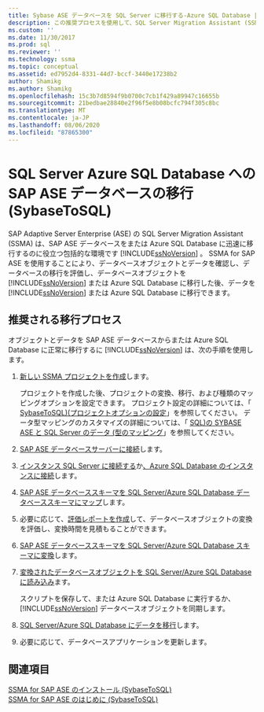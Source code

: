```yaml
---
title: Sybase ASE データベースを SQL Server に移行する-Azure SQL Database |Microsoft Docs
description: この推奨プロセスを使用して、SQL Server Migration Assistant (SSMA) を使用して SQL Server または Azure SQL Database に SAP Adaptive Server Enterprise データベースを移行します。
ms.custom: ''
ms.date: 11/30/2017
ms.prod: sql
ms.reviewer: ''
ms.technology: ssma
ms.topic: conceptual
ms.assetid: ed7952d4-8331-44d7-bccf-3440e17238b2
author: Shamikg
ms.author: Shamikg
ms.openlocfilehash: 15c3b7d8594f9b0700c7cb1f429a89947c16655b
ms.sourcegitcommit: 21bedbae28840e2f96f5e8b08bcfc794f305c8bc
ms.translationtype: MT
ms.contentlocale: ja-JP
ms.lasthandoff: 08/06/2020
ms.locfileid: "87865300"
---
```

# <a name="migrating-sap-ase-databases-to-sql-server---azure-sql-database-sybasetosql"></a>SQL Server Azure SQL Database への SAP ASE データベースの移行 (SybaseToSQL)
SAP Adaptive Server Enterprise (ASE) の SQL Server Migration Assistant (SSMA) は、SAP ASE データベースをまたは Azure SQL Database に迅速に移行するのに役立つ包括的な環境です [!INCLUDE[ssNoVersion](../../includes/ssnoversion-md.md)] 。 SSMA for SAP ASE を使用することにより、データベースオブジェクトとデータを確認し、データベースの移行を評価し、データベースオブジェクトを [!INCLUDE[ssNoVersion](../../includes/ssnoversion-md.md)] または Azure SQL Database に移行した後、データを [!INCLUDE[ssNoVersion](../../includes/ssnoversion-md.md)] または Azure SQL Database に移行できます。  
  
## <a name="recommended-migration-process"></a>推奨される移行プロセス  
オブジェクトとデータを SAP ASE データベースからまたは Azure SQL Database に正常に移行するに [!INCLUDE[ssNoVersion](../../includes/ssnoversion-md.md)] は、次の手順を使用します。  
  
1.  [新しい SSMA プロジェクトを作成](working-with-ssma-projects-sybasetosql.md)します。  
  
    プロジェクトを作成した後、プロジェクトの変換、移行、および種類のマッピングオプションを設定できます。 プロジェクト設定の詳細については、「 [SybaseToSQL&#41;&#40;プロジェクトオプションの設定](../../ssma/sybase/setting-project-options-sybasetosql.md)」を参照してください。 データ型マッピングのカスタマイズの詳細については、「 [SQL&#41;の SYBASE ASE と SQL Server のデータ &#40;型のマッピング](../../ssma/sybase/mapping-sybase-ase-and-sql-server-data-types-sybasetosql.md)」を参照してください。  
  
2.  [SAP ASE データベースサーバーに接続](connecting-to-sybase-ase-sybasetosql.md)します。  
  
3.  [インスタンス SQL Server に接続する](connecting-to-sql-server-sybasetosql.md)か[、Azure SQL Database のインスタンスに接続](connecting-to-azure-sql-db-sybasetosql.md)します。  
  
4.  [SAP ASE データベーススキーマを SQL Server/Azure SQL Database データベーススキーマにマップ](https://msdn.microsoft.com/2c927003-c49d-4fe1-8e3e-5b2899166268)します。  
  
5.  必要に応じて、[評価レポートを作成](assessing-sybase-ase-database-objects-for-conversion-sybasetosql.md)して、データベースオブジェクトの変換を評価し、変換時間を見積もることができます。  
  
6.  [SAP ASE データベーススキーマを SQL Server/Azure SQL Database スキーマに変換](https://msdn.microsoft.com/509cb65d-2f54-427a-83d7-37919cc4e3e3)します。  
  
7.  [変換されたデータベースオブジェクトを SQL Server/Azure SQL Database に読み込み](https://msdn.microsoft.com/4c59256f-99a8-4351-9559-a455813dbd06)ます。  
  
    スクリプトを保存して、または Azure SQL Database に実行するか、 [!INCLUDE[ssNoVersion](../../includes/ssnoversion-md.md)] データベースオブジェクトを同期します。  
  
8.  [SQL Server/Azure SQL Database にデータを移行](https://msdn.microsoft.com/54a39f5e-9250-4387-a3ae-eae47c799811)します。  
  
9. 必要に応じて、データベースアプリケーションを更新します。  
  
## <a name="see-also"></a>関連項目  
[SSMA for SAP ASE のインストール &#40;SybaseToSQL&#41;](../../ssma/sybase/installing-ssma-for-sybase-sybasetosql.md)  
[SSMA for SAP ASE のはじめに &#40;SybaseToSQL&#41;](../../ssma/sybase/getting-started-with-ssma-for-sybase-sybasetosql.md)  
  
